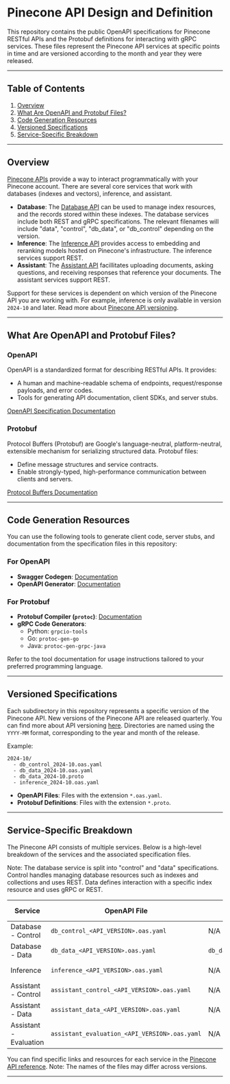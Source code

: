 # Pinecone API Design and Definition

This repository contains the public OpenAPI specifications for Pinecone RESTful APIs and the Protobuf definitions for interacting with gRPC services.
These files represent the Pinecone API services at specific points in time and are versioned according to the month and year they were released.

---

## Table of Contents

1. [Overview](#overview)
2. [What Are OpenAPI and Protobuf Files?](#what-are-openapi-and-protobuf-files)
3. [Code Generation Resources](#code-generation-resources)
4. [Versioned Specifications](#versioned-specifications)
5. [Service-Specific Breakdown](#service-specific-breakdown)

---

## Overview

[Pinecone APIs](https://docs.pinecone.io/reference/api/introduction) provide a way to interact programmatically with your Pinecone account. There are several core services that work with databases (indexes and vectors), inference, and assistant.

- **Database**: The [Database API](https://docs.pinecone.io/reference/api/introduction#database-api) can be used to manage index resources, and the records stored within these indexes. The database services include
  both REST and gRPC specifications. The relevant filenames will include "data", "control", "db_data", or "db_control" depending on the version.
- **Inference**: The [Inference API](https://docs.pinecone.io/guides/inference/understanding-inference) provides access to embedding and reranking models hosted on Pinecone's infrastructure. The inference
  services support REST.
- **Assistant**: The [Assistant API](https://docs.pinecone.io/guides/get-started/assistant-quickstart) facillitates uploading documents, asking questions, and receiving responses that reference your documents. The assistant services support REST.

Support for these services is dependent on which version of the Pinecone API you are working with. For example, inference is only available in version `2024-10` and later.
Read more about [Pinecone API versioning](https://docs.pinecone.io/reference/api/versioning).

---

## What Are OpenAPI and Protobuf Files?

### OpenAPI

OpenAPI is a standardized format for describing RESTful APIs. It provides:

- A human and machine-readable schema of endpoints, request/response payloads, and error codes.
- Tools for generating API documentation, client SDKs, and server stubs.

[OpenAPI Specification Documentation](https://swagger.io/specification/)

### Protobuf

Protocol Buffers (Protobuf) are Google's language-neutral, platform-neutral, extensible mechanism for serializing structured data. Protobuf files:

- Define message structures and service contracts.
- Enable strongly-typed, high-performance communication between clients and servers.

[Protocol Buffers Documentation](https://protobuf.dev/)

---

## Code Generation Resources

You can use the following tools to generate client code, server stubs, and documentation from the specification files in this repository:

### For OpenAPI

- **Swagger Codegen**: [Documentation](https://swagger.io/tools/swagger-codegen/)
- **OpenAPI Generator**: [Documentation](https://openapi-generator.tech/)

### For Protobuf

- **Protobuf Compiler (`protoc`)**: [Documentation](https://protobuf.dev/reference/protoc/)
- **gRPC Code Generators**:
  - Python: `grpcio-tools`
  - Go: `protoc-gen-go`
  - Java: `protoc-gen-grpc-java`

Refer to the tool documentation for usage instructions tailored to your preferred programming language.

---

## Versioned Specifications

Each subdirectory in this repository represents a specific version of the Pinecone API. New versions of the Pinecone API are released quarterly.
You can find more about API versioning [here](https://docs.pinecone.io/reference/api/versioning). Directories are named using the `YYYY-MM` format, corresponding to the year and month of the release.

Example:

```
2024-10/
  - db_control_2024-10.oas.yaml
  - db_data_2024-10.oas.yaml
  - db_data_2024-10.proto
  - inference_2024-10.oas.yaml
```

- **OpenAPI Files**: Files with the extension `*.oas.yaml`.
- **Protobuf Definitions**: Files with the extension `*.proto`.

---

## Service-Specific Breakdown

The Pinecone API consists of multiple services. Below is a high-level breakdown of the services and the associated specification files.

Note: The database service is split into "control" and "data" specifications. Control handles managing database resources such as indexes and collections and uses REST. Data defines interaction with a specific index resource and uses gRPC or REST.

| Service                | OpenAPI File                                  | Protobuf File                 | Documentation Link                                                                           |
| ---------------------- | --------------------------------------------- | ----------------------------- | -------------------------------------------------------------------------------------------- |
| Database - Control     | `db_control_<API_VERSION>.oas.yaml`           | N/A                           | [Database Documentation](https://docs.pinecone.io/reference/api/introduction#database-api)   |
| Database - Data        | `db_data_<API_VERSION>.oas.yaml`              | `db_data_<API_VERSION>.proto` | [Database Documentation](https://docs.pinecone.io/reference/api/introduction#database-api)   |
| Inference              | `inference_<API_VERSION>.oas.yaml`            | N/A                           | [Inference Documentation](https://docs.pinecone.io/reference/api/introduction#inference-api) |
| Assistant - Control    | `assistant_control_<API_VERSION>.oas.yaml`    | N/A                           | [Assistant Documentation](https://docs.pinecone.io/reference/api/introduction#assistant-api) |
| Assistant - Data       | `assistant_data_<API_VERSION>.oas.yaml`       | N/A                           | [Assistant Documentation](https://docs.pinecone.io/reference/api/introduction#assistant-api) |
| Assistant - Evaluation | `assistant_evaluation_<API_VERSION>.oas.yaml` | N/A                           | [Assistant Documentation](https://docs.pinecone.io/reference/api/introduction#assistant-api) |

You can find specific links and resources for each service in the [Pinecone API reference](https://docs.pinecone.io/reference/api/introduction). Note: The names of the files may differ across versions.

---
